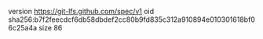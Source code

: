 version https://git-lfs.github.com/spec/v1
oid sha256:b7f2feecdcf6db58dbdef2cc80b9fd835c312a910894e010301618bf06c25a4a
size 86
